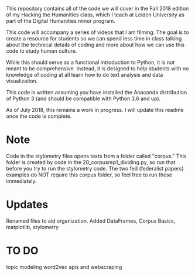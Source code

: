 This repository contains all of the code we will cover in the Fall 2018 edition of my Hacking the Humanities class, which I teach at Leiden University as part of the Digital Humanities minor program.

This code will accompany a series of videos that I am filming. The goal is to create a resource for students so we can spend less time in class talking about the technical details of coding and more about how we can use this code to study human culture.

While this should serve as a functional introduction to Python, it is not meant to be comprehensive. Instead, it is designed to help students with no knowledge of coding at all learn how to do text analysis and data visualization.

This code is written assuming you have installed the Anaconda distribution of Python 3 (and should be compatible with Python 3.6 and up).

As of July 2018, this remains a work in progress. I will update this readme once the code is complete.

# Note
Code in the stylometry files opens texts from a folder called "corpus." This folder is created by code in the 20_corpusrep1_dividing.py, so run that before you try to run the stylometry code. The two fed (federalist papers) examples do NOT require this corpus folder, so feel free to run those immediately.

# Updates
Renamed files to aid organization. Added DataFrames, Corpus Basics, matplotlib, stylometry

# TO DO
topic modeling
word2vec
apis and webscraping

